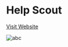 # Help Scout

[Visit Website](https://help-scout-mine.netlify.app/)

![abc](https://user-images.githubusercontent.com/64467248/146815933-d269bb38-95c8-4c14-aeae-c68d9b13d463.jpg)
